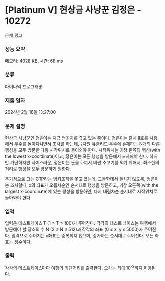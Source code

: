 # [Platinum V] 현상금 사냥꾼 김정은 - 10272 

[문제 링크](https://www.acmicpc.net/problem/10272) 

### 성능 요약

메모리: 4028 KB, 시간: 68 ms

### 분류

다이나믹 프로그래밍

### 제출 일자

2024년 2월 16일 13:27:00

### 문제 설명

<p>현상금 사냥꾼인 정은이는 지금 범죄자를 쫓고 있는 중이다. 정은이는 갈치 II호를 사용해서 우주를 돌아다니면서 조사를 하는데, 2차원 유클리드 우주에 존재하는 N개의 다른 행성을 모두 방문한 다음 시작위치로 돌아와야 한다. 시작위치는 가장 왼쪽의 행성(with the lowest x-coordinate)이고, 정은이는 모든 행성을 방문해서 조사해야 한다. 하지만 가난하지만 사치스러운, 정은이는 돈을 아껴서 비싼 소고기를 먹기 위해서, 최소한의 거리로 행성을 모두 방문하기 원한다.</p>

<p>추가적으로 그는 CTP라는 범죄조직을 쫓고 있는데, 그들한테서 들키지 않도록, 정은이는 조사할때, x의 좌표가 오름차순인 순서대로 행성을 방문하고, 가장 오른쪽(with the largest x-coordinate)에 있는 행성을 방문하면, 다시 내림차순 순서대로 시작위치로 돌아와야 한다.</p>

### 입력 

 <p>입력은 테스트케이스 T (1 ≤ T ≤ 100)가 주어진다. 각각의 테스트 케이스는 여행에서 방문해야 할 장소의 수 N (2 ≤ N ≤ 512)과 각각의 좌표 (0 ≤ x, y ≤ 5000)가 주어진다. 입력으로 주어지는 x좌표는 중복되지 않으며, 증가하는 순서대로 주어진다. 모든 좌표는 정수이다.</p>

### 출력 

 <p>각각의 테스트케이스마다 여행의 최단거리를 출력한다. 오차는 최대 10<sup>-2</sup>까지 허용된다.</p>

